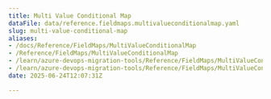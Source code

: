 ```yaml
---
title: Multi Value Conditional Map
dataFile: data/reference.fieldmaps.multivalueconditionalmap.yaml
slug: multi-value-conditional-map
aliases:
- /docs/Reference/FieldMaps/MultiValueConditionalMap
- /Reference/FieldMaps/MultiValueConditionalMap
- /learn/azure-devops-migration-tools/Reference/FieldMaps/MultiValueConditionalMap
- /learn/azure-devops-migration-tools/Reference/FieldMaps/MultiValueConditionalMap/index.md
date: 2025-06-24T12:07:31Z

---
```


